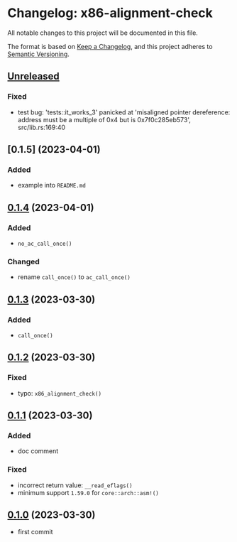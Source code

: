 # Changelog: x86-alignment-check

All notable changes to this project will be documented in this file.

The format is based on [Keep a Changelog](https://keepachangelog.com/en/1.0.0/),
and this project adheres to [Semantic Versioning](https://semver.org/spec/v2.0.0.html).

## [Unreleased]
### Fixed
* test bug: 'tests::it_works_3' panicked at 'misaligned pointer dereference: address must be a multiple of 0x4 but is 0x7f0c285eb573', src/lib.rs:169:40


## [0.1.5] (2023-04-01)
### Added
* example into `README.md`

## [0.1.4] (2023-04-01)
### Added
* `no_ac_call_once()`

### Changed
* rename `call_once()` to `ac_call_once()`

## [0.1.3] (2023-03-30)
### Added
* `call_once()`

## [0.1.2] (2023-03-30)
### Fixed
* typo: `x86_alignment_check()`

## [0.1.1] (2023-03-30)
### Added
* doc comment

### Fixed
* incorrect return value: `__read_eflags()`
* minimum support `1.59.0` for `core::arch::asm!()`

## [0.1.0] (2023-03-30)
* first commit

[Unreleased]: https://github.com/aki-akaguma/x86-alignment-check/compare/v0.1.4..HEAD
[0.1.4]: https://github.com/aki-akaguma/x86-alignment-check/compare/v0.1.3..v0.1.4
[0.1.3]: https://github.com/aki-akaguma/x86-alignment-check/compare/v0.1.2..v0.1.3
[0.1.2]: https://github.com/aki-akaguma/x86-alignment-check/compare/v0.1.1..v0.1.2
[0.1.1]: https://github.com/aki-akaguma/x86-alignment-check/compare/v0.1.0..v0.1.1
[0.1.0]: https://github.com/aki-akaguma/x86-alignment-check/releases/tag/v0.1.0
